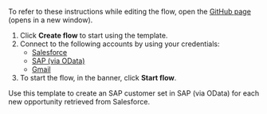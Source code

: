 To refer to these instructions while editing the flow, open the [GitHub page](https://github.com/ot4i/app-connect-templates/tree/master/resources/markdown/Create%20an%20SAP%20customer%20set%20in%20SAP%20via%20OData%20for%20each%20new%20opportunity%20retrieved%20from%20Salesforce_instructions.md) (opens in a new window).

1. Click **Create flow** to start using the template.
2. Connect to the following accounts by using your credentials:
   - [Salesforce](https://www.ibm.com/docs/en/app-connect/containers_cd?topic=apps-salesforce)
   - [SAP (via OData)](https://www.ibm.com/docs/en/app-connect/containers_cd?topic=apps-sap-via-odata)
   - [Gmail](https://www.ibm.com/docs/en/app-connect/containers_cd?topic=apps-gmail)
3. To start the flow, in the banner, click **Start flow**.


Use this template to create an SAP customer set in SAP (via OData) for each new opportunity retrieved from Salesforce. 